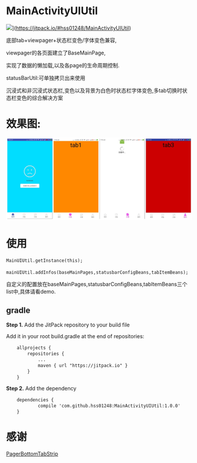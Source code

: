 # MainActivityUIUtil
![](https://jitpack.io/v/hss01248/MainActivityUIUtil.svg)](https://jitpack.io/#hss01248/MainActivityUIUtil)

底部tab+viewpager+状态栏变色/字体变色兼容,

viewpager的各页面建立了BaseMainPage,

实现了数据的懒加载,以及各page的生命周期控制.



statusBarUtil:可单独拷贝出来使用

沉浸式和非沉浸式状态栏,变色以及背景为白色时状态栏字体变色,多tab切换时状态栏变色的综合解决方案

# 效果图:

 ![mainactivity](mainactivity.jpg)

# 使用



```
MainUIUtil.getInstance(this);

mainUIUtil.addInfos(baseMainPages,statusbarConfigBeans,tabItemBeans);

```

自定义的配置放在baseMainPages,statusbarConfigBeans,tabItemBeans三个list中,具体请看demo.

## gradle

**Step 1.** Add the JitPack repository to your build file

Add it in your root build.gradle at the end of repositories:

```
    allprojects {
        repositories {
            ...
            maven { url "https://jitpack.io" }
        }
    }
```

**Step 2.** Add the dependency

```
    dependencies {
            compile 'com.github.hss01248:MainActivityUIUtil:1.0.0'
    }
```



# 感谢

[PagerBottomTabStrip](https://github.com/tyzlmjj/PagerBottomTabStrip)